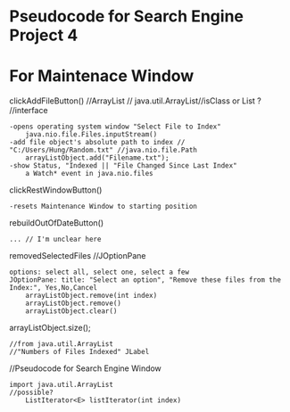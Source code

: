 #	Pseudocode for Search Engine Project 4

#	For Maintenace Window

clickAddFileButton() //ArrayList // java.util.ArrayList//isClass    or List ? //interface
	
	-opens operating system window "Select File to Index"
		java.nio.file.Files.inputStream()
	-add file object's absolute path to index // "C:/Users/Hung/Random.txt" //java.nio.file.Path
		arrayListObject.add("Filename.txt");
	-show Status, "Indexed || "File Changed Since Last Index"
		a Watch* event in java.nio.files
clickRestWindowButton()
	
	-resets Maintenance Window to starting position
	
rebuildOutOfDateButton()
	
	... // I'm unclear here
	
removedSelectedFiles //JOptionPane
	
	options: select all, select one, select a few
	JOptionPane: title: "Select an option", "Remove these files from the Index:", Yes,No,Cancel
		arrayListObject.remove(int index)
		arrayListObject.remove()
		arrayListObject.clear()
		
arrayListObject.size(); 
	
	//from java.util.ArrayList 
	//"Numbers of Files Indexed" JLabel


//Pseudocode for Search Engine Window
	
	import java.util.ArrayList
	//possible?  
		ListIterator<E>	listIterator​(int index)
